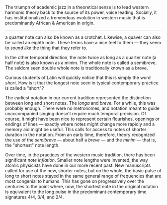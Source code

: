 The triumph of academic jazz in a theoretical sense is to lead western harmonic
theory back to the source of its power, voice leading. Socially, it has 
institutionalized a tremendous evolution in western music that is predominantly 
African & American in origin.

---

a quarter note can also be known as a crotchet. Likewise, a quaver can also be 
called an eighth note. These terms have a nice feel to them — they seem to
*sound like* the thing that they refer to.

In the other temporal direction, the note twice as long as a quarter note (a half 
note) is also known as a minim. The whole note is called a semibreve. The seldom
seen double whole note is traditionally known as a breve.

Curious students of Latin will quickly notice that this is simply the word *short*. How is it that the longest note seen in typical contemporary practice
is called a "short"?

The earliest notation in our current tradition represented the distinction between
long and short notes. The *longa* and *breve*. For a while, this was probably
enough. There were no metronomes, and notation meant to guide unaccompanied 
singing doesn't require much temporal precision. Of course, it might have been 
nice to represent certain flourishes, openings or endings of lines — exactly 
where notes might change more rapidly and a memory aid might be useful. This
calls for access to notes of shorter duration in the notation. From an early time,
therefore, theory recognized the use of the *semibreve* — about half a *breve* — 
and the *minim* — that is, the "shortest" note length.

Over time, in the practices of the western music tradition, there has been 
significant *note inflation*. Smaller note lengths were invented, the way atomic
physicists have done in our more recent past. New manuscripts called for use of 
the new, shorter notes, but on the whole, the basic pulse of long to short notes
stayed in the same general range of frequencies that are most congenial to 
humans. This has gone on progressively over the centuries to the point where, now,
the shortest note in the original notation is equivalent to the long pulse in 
the predominant contemporary time signatures 4/4, 3/4, and 2/4.